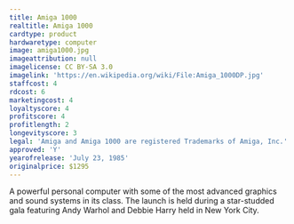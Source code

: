 ```yaml
---
title: Amiga 1000
realtitle: Amiga 1000
cardtype: product
hardwaretype: computer
image: amiga1000.jpg
imageattribution: null
imagelicense: CC BY-SA 3.0
imagelink: 'https://en.wikipedia.org/wiki/File:Amiga_1000DP.jpg'
staffcost: 4
rdcost: 6
marketingcost: 4
loyaltyscore: 4
profitscore: 4
profitlength: 2
longevityscore: 3
legal: 'Amiga and Amiga 1000 are registered Trademarks of Amiga, Inc.'
approved: 'Y'
yearofrelease: 'July 23, 1985'
originalprice: $1295
---
```


A powerful personal computer with some of the most advanced graphics and sound systems in its class. The launch is held during a star-studded gala featuring Andy Warhol and Debbie Harry held in New York City.

